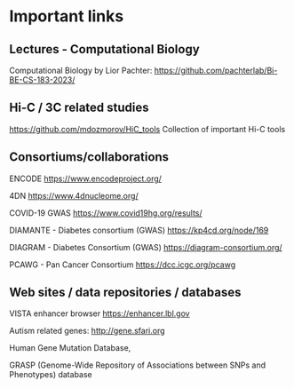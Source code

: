 # Important links

## Lectures - Computational Biology 

Computational Biology by Lior Pachter: https://github.com/pachterlab/Bi-BE-CS-183-2023/

## Hi-C / 3C related studies

https://github.com/mdozmorov/HiC_tools Collection of important Hi-C tools


## Consortiums/collaborations 

ENCODE https://www.encodeproject.org/

4DN https://www.4dnucleome.org/

COVID-19 GWAS https://www.covid19hg.org/results/

DIAMANTE - Diabetes consortium (GWAS)  https://kp4cd.org/node/169

DIAGRAM - Diabetes Consortium (GWAS) https://diagram-consortium.org/

PCAWG - Pan Cancer Consortium https://dcc.icgc.org/pcawg


## Web sites / data repositories / databases

VISTA enhancer browser https://enhancer.lbl.gov

Autism related genes: http://gene.sfari.org

Human Gene Mutation Database, 

GRASP (Genome-Wide Repository of Associations between SNPs and Phenotypes) database 
